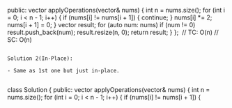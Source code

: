 public:
vector<int> applyOperations(vector<int>& nums) {
int n = nums.size();
for (int i = 0; i < n - 1; i++) {
if (nums[i] != nums[i + 1]) {
continue;
}
nums[i] *= 2;
nums[i + 1] = 0;
}
vector<int> result;
for (auto num: nums)
if (num != 0)
result.push_back(num);
result.resize(n, 0);
return result;
}
};
​
// TC: O(n)
// SC: O(n)
```
​
Solution 2(In-Place):
​
- Same as 1st one but just in-place.
​
```
class Solution {
public:
vector<int> applyOperations(vector<int>& nums) {
int n = nums.size();
for (int i = 0; i < n - 1; i++) {
if (nums[i] != nums[i + 1]) {